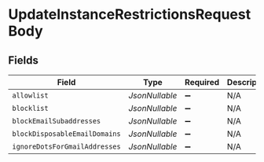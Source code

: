 # UpdateInstanceRestrictionsRequestBody


## Fields

| Field                         | Type                          | Required                      | Description                   |
| ----------------------------- | ----------------------------- | ----------------------------- | ----------------------------- |
| `allowlist`                   | *JsonNullable<Boolean>*       | :heavy_minus_sign:            | N/A                           |
| `blocklist`                   | *JsonNullable<Boolean>*       | :heavy_minus_sign:            | N/A                           |
| `blockEmailSubaddresses`      | *JsonNullable<Boolean>*       | :heavy_minus_sign:            | N/A                           |
| `blockDisposableEmailDomains` | *JsonNullable<Boolean>*       | :heavy_minus_sign:            | N/A                           |
| `ignoreDotsForGmailAddresses` | *JsonNullable<Boolean>*       | :heavy_minus_sign:            | N/A                           |
